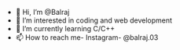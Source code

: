 - 👋 Hi, I’m @Balraj
- 👀 I’m interested in coding and web development 
- 🌱 I’m currently learning C/C++
- 📫 How to reach me- Instagram- @balraj.03

<!---
Foulpotion/Foulpotion is a ✨ special ✨ repository because its `README.md` (this file) appears on your GitHub profile.
You can click the Preview link to take a look at your changes.
--->
